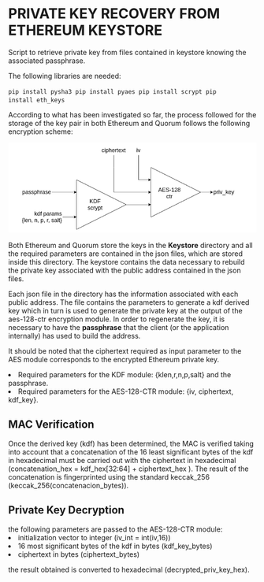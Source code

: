 <H1>PRIVATE KEY RECOVERY FROM ETHEREUM KEYSTORE</H1>

Script to retrieve private key from files contained in keystore knowing the associated passphrase.

The following libraries are needed:

<code>pip install pysha3 
pip install pyaes
pip install scrypt
pip install eth_keys</code>

According to what has been investigated so far, the process followed for the storage of the key pair in both Ethereum and Quorum follows the following encryption scheme:

![alt text "blocks-kdf-aes"](keystore.drawio.png)

Both Ethereum and Quorum store the keys in the <b>Keystore</b> directory and all the required parameters are contained in the json files, which are stored inside this directory. The keystore contains the data necessary to rebuild the private key associated with the public address contained in the json files.

Each json file in the directory has the information associated with each public address. The file contains the parameters to generate a kdf derived key which in turn is used to generate the private key at the output of the aes-128-ctr encryption module. In order to regenerate the key, it is necessary to have the <b>passphrase</b> that the client (or the application internally) has used to build the address.

It should be noted that the ciphertext required as input parameter to the AES module corresponds to the encrypted Ethereum private key.

<li>Required parameters for the KDF module: {klen,r,n,p,salt} and the passphrase.
<li>Required parameters for the AES-128-CTR module: {iv, ciphertext, kdf_key}.

<H2>MAC Verification</H2>
Once the derived key (kdf) has been determined, the MAC is verified taking into account that a concatenation of the 16 least significant bytes of the kdf in hexadecimal must be carried out with the ciphertext in hexadecimal (concatenation_hex = kdf_hex[32:64] + ciphertext_hex ). The result of the concatenation is fingerprinted using the standard keccak_256 (keccak_256(concatenacion_bytes)).


<H2>Private Key Decryption</H2>
the following parameters are passed to the AES-128-CTR module:
  <li>initialization vector to integer (iv_int = int(iv,16))
  <li>16 most significant bytes of the kdf in bytes (kdf_key_bytes)
  <li>ciphertext in bytes (ciphertext_bytes)
    
 the result obtained is converted to hexadecimal (decrypted_priv_key_hex).
